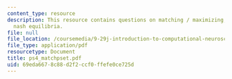 ```yaml
---
content_type: resource
description: This resource contains questions on matching / maximizing,and pure strategy
  nash equilibria.
file: null
file_location: /coursemedia/9-29j-introduction-to-computational-neuroscience-spring-2004/69eda6678c88d2f2ccf0ffefe0ce725d_ps4_matchpset.pdf
file_type: application/pdf
resourcetype: Document
title: ps4_matchpset.pdf
uid: 69eda667-8c88-d2f2-ccf0-ffefe0ce725d
---
```

